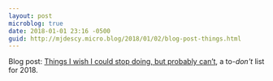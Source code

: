 ```yaml
---
layout: post
microblog: true
date: 2018-01-01 23:16 -0500
guid: http://mjdescy.micro.blog/2018/01/02/blog-post-things.html
---
```

Blog post: [Things I wish I could stop doing, but probably can’t](https://mjdescy.me/2018/01/02/things-i-wish-i-could-stop-doing-but-probably-cant/), a to-_don't_ list for 2018.
